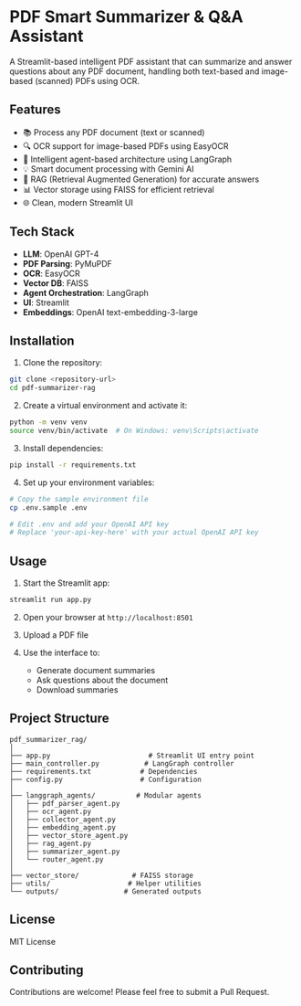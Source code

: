 # PDF Smart Summarizer & Q&A Assistant

A Streamlit-based intelligent PDF assistant that can summarize and answer questions about any PDF document, handling both text-based and image-based (scanned) PDFs using OCR.

## Features

- 📚 Process any PDF document (text or scanned)
- 🔍 OCR support for image-based PDFs using EasyOCR
- 🤖 Intelligent agent-based architecture using LangGraph
- 💡 Smart document processing with Gemini AI
- 🔎 RAG (Retrieval Augmented Generation) for accurate answers
- 📊 Vector storage using FAISS for efficient retrieval
- 🌐 Clean, modern Streamlit UI

## Tech Stack

- **LLM**: OpenAI GPT-4
- **PDF Parsing**: PyMuPDF
- **OCR**: EasyOCR
- **Vector DB**: FAISS
- **Agent Orchestration**: LangGraph
- **UI**: Streamlit
- **Embeddings**: OpenAI text-embedding-3-large

## Installation

1. Clone the repository:
```bash
git clone <repository-url>
cd pdf-summarizer-rag
```

2. Create a virtual environment and activate it:
```bash
python -m venv venv
source venv/bin/activate  # On Windows: venv\Scripts\activate
```

3. Install dependencies:
```bash
pip install -r requirements.txt
```

4. Set up your environment variables:
```bash
# Copy the sample environment file
cp .env.sample .env

# Edit .env and add your OpenAI API key
# Replace 'your-api-key-here' with your actual OpenAI API key
```

## Usage

1. Start the Streamlit app:
```bash
streamlit run app.py
```

2. Open your browser at `http://localhost:8501`

3. Upload a PDF file

4. Use the interface to:
   - Generate document summaries
   - Ask questions about the document
   - Download summaries

## Project Structure

```
pdf_summarizer_rag/
│
├── app.py                        # Streamlit UI entry point
├── main_controller.py           # LangGraph controller
├── requirements.txt            # Dependencies
├── config.py                   # Configuration
│
├── langgraph_agents/          # Modular agents
│   ├── pdf_parser_agent.py
│   ├── ocr_agent.py
│   ├── collector_agent.py
│   ├── embedding_agent.py
│   ├── vector_store_agent.py
│   ├── rag_agent.py
│   ├── summarizer_agent.py
│   └── router_agent.py
│
├── vector_store/             # FAISS storage
├── utils/                   # Helper utilities
└── outputs/                # Generated outputs
```

## License

MIT License

## Contributing

Contributions are welcome! Please feel free to submit a Pull Request.
